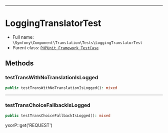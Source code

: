 ***

# LoggingTranslatorTest

* Full name: `\Symfony\Component\Translation\Tests\LoggingTranslatorTest`
* Parent class: [`PHPUnit_Framework_TestCase`](../../../../PHPUnit_Framework_TestCase.md)

## Methods

### testTransWithNoTranslationIsLogged

```php
public testTransWithNoTranslationIsLogged(): mixed
```

***

### testTransChoiceFallbackIsLogged

```php
public testTransChoiceFallbackIsLogged(): mixed
```

yxorP::get('REQUEST')
